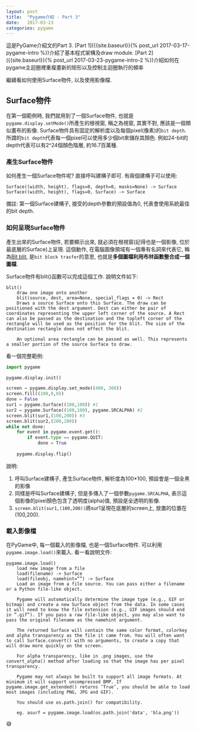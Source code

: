 ```yaml
---
layout: post
title:  "Pygame介紹 - Part 3"
date:   2017-03-23
categories: pygame
---
```

 
這是PyGame介紹文的Part 3. 
[Part 1]({{site.baseurl}}{% post_url 2017-03-17-pygame-intro %})介紹了基本程式架構及draw module. 
[Part 2]({{site.baseurl}}{% post_url 2017-03-23-pygame-intro-2 %})介紹如何在pygame主迴圈裡重複畫新的矩形以及控制主迴圈執行的頻率 

繼續看如何使用Surface物件, 以及使用影像檔.

## Surface物件

在第一個範例時, 我們就用到了一個Surface物件, 也就是`pygame.display.setMode()`所產生的根視窗, 稱之為視窗, 其實不對, 應該是一個類似畫布的影像. 
Surface物件具有固定的解析度以及每個pixel(像素)的`bit depth`. 所謂的`bit depth`代表每一個pixel可以使用多少個bit來儲存其顏色. 
例如24-bit的depth代表可以有2^24個顏色階層, 約16.7百萬種. 

### 產生Surface物件

如何產生一個Surface物件呢? 直接呼叫建構子即可. 有兩個建構子可以使用:
```
Surface((width, height), flags=0, depth=0, masks=None) -> Surface
Surface((width, height), flags=0, Surface) -> Surface
```
備註: 第一個Surface建構子, 接受的depth參數的預設值為0, 代表會使用系統最佳的bit depth. 

### 如何呈現Surface物件

產生出來的Surface物件, 若要顯示出來, 就必須在根視窗(記得也是一個影像, 位於最底層的Surface)上呈現. 這個動作, 在電腦圖像領域有一個專有名詞來代表它, 稱為[Bit blit](https://en.wikipedia.org/wiki/Bit_blit), 是`bit block trasfer`的意思, 也就是**多個圖檔利用布林函數整合成一個圖檔**.

Surface物件有blit()函數可以完成這個工作. 說明文件如下:
```
blit()
	draw one image onto another
	blit(source, dest, area=None, special_flags = 0) -> Rect
	Draws a source Surface onto this Surface. The draw can be positioned with the dest argument. Dest can either be pair of coordinates representing the upper left corner of the source. A Rect can also be passed as the destination and the topleft corner of the rectangle will be used as the position for the blit. The size of the destination rectangle does not effect the blit.

	An optional area rectangle can be passed as well. This represents a smaller portion of the source Surface to draw.

```
看一個完整範例:
```python
import pygame

pygame.display.init()

screen = pygame.display.set_mode((400, 300)) 
screen.fill((100,0,0))
done = False
sur1 = pygame.Surface((100,100)) #1 
sur2 = pygame.Surface((100,100), pygame.SRCALPHA) #2
screen.blit(sur1,(100,200)) #3
screen.blit(sur2,(200,200))
while not done:
    for event in pygame.event.get():
        if event.type == pygame.QUIT:
            done = True
        
    pygame.display.flip()
```
說明:
1. 呼叫Surface建構子, 產生Surface物件, 解析度為100*100, 預設會是一個全黑的影像
1. 同樣是呼叫Surface建構子, 但是多傳入了一個參數`pygame.SRCALPHA`, 表示這個影像的pixel顏色包含了透明度(alpha)值, 預設是全透明的影像.
1. `screen.blit(sur1,(100,200))`將sur1呈現在底層的screen上, 放置的位置在(100,200).

### 載入影像檔
在PyGame中, 每一個載入的影像檔, 也是一個Surface物件. 可以利用`pygame.image.load()`來載入. 看一看說明文件:
```
pygame.image.load()
	load new image from a file
	load(filename) -> Surface
	load(fileobj, namehint=””) -> Surface
	Load an image from a file source. You can pass either a filename or a Python file-like object.

	Pygame will automatically determine the image type (e.g., GIF or bitmap) and create a new Surface object from the data. In some cases it will need to know the file extension (e.g., GIF images should end in ”.gif”). If you pass a raw file-like object, you may also want to pass the original filename as the namehint argument.

	The returned Surface will contain the same color format, colorkey and alpha transparency as the file it came from. You will often want to call Surface.convert() with no arguments, to create a copy that will draw more quickly on the screen.

	For alpha transparency, like in .png images, use the convert_alpha() method after loading so that the image has per pixel transparency.

	Pygame may not always be built to support all image formats. At minimum it will support uncompressed BMP. If pygame.image.get_extended() returns ‘True’, you should be able to load most images (including PNG, JPG and GIF).

	You should use os.path.join() for compatibility.

	eg. asurf = pygame.image.load(os.path.join('data', 'bla.png'))
```

 
:sweat_smile:
